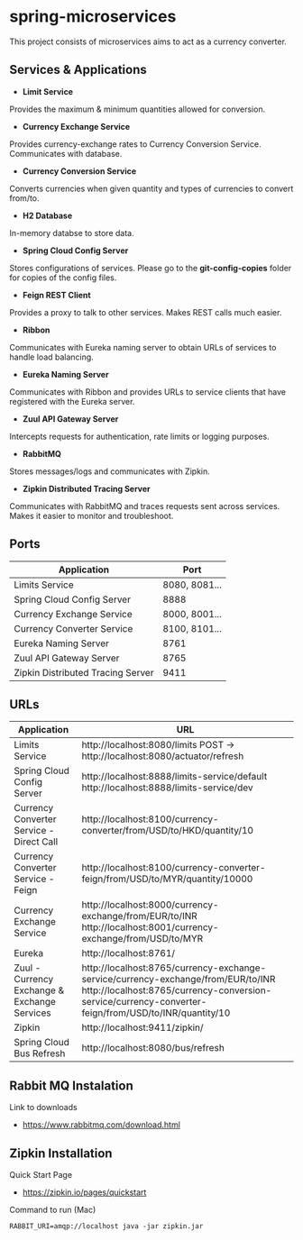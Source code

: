 # spring-microservices

This project consists of microservices aims to act as a currency converter.

## Services & Applications

- **Limit Service**

Provides the maximum & minimum quantities allowed for conversion.

- **Currency Exchange Service**

Provides currency-exchange rates to Currency Conversion Service. Communicates with database. 

- **Currency Conversion Service**

Converts currencies when given quantity and types of currencies to convert from/to.

- **H2 Database**

In-memory databse to store data.

- **Spring Cloud Config Server**

Stores configurations of services. Please go to the **git-config-copies** folder for copies of the config files.

- **Feign REST Client**

Provides a proxy to talk to other services. Makes REST calls much easier.

- **Ribbon**

Communicates with Eureka naming server to obtain URLs of services to handle load balancing.

- **Eureka Naming Server**

Communicates with Ribbon and provides URLs to service clients that have registered with the Eureka server.

- **Zuul API Gateway Server**

Intercepts requests for authentication, rate limits or logging purposes.

- **RabbitMQ**

Stores messages/logs and communicates with Zipkin.

- **Zipkin Distributed Tracing Server**

Communicates with RabbitMQ and traces requests sent across services. Makes it easier to monitor and troubleshoot.

## Ports

|Application|Port  |
|--|--|
| Limits Service | 8080, 8081...  |
| Spring Cloud Config Server | 8888|
| Currency Exchange Service | 8000, 8001...|
| Currency Converter Service | 8100, 8101...|
|Eureka Naming Server | 8761|
| Zuul API Gateway Server | 8765|
| Zipkin Distributed Tracing Server| 9411|

## URLs

|     Application       |     URL          |
| ------------- | ------------- |
| Limits Service | http://localhost:8080/limits POST -> http://localhost:8080/actuator/refresh|
|Spring Cloud Config Server| http://localhost:8888/limits-service/default http://localhost:8888/limits-service/dev |
|  Currency Converter Service - Direct Call| http://localhost:8100/currency-converter/from/USD/to/HKD/quantity/10|
|  Currency Converter Service - Feign| http://localhost:8100/currency-converter-feign/from/USD/to/MYR/quantity/10000|
| Currency Exchange Service | http://localhost:8000/currency-exchange/from/EUR/to/INR http://localhost:8001/currency-exchange/from/USD/to/MYR|
| Eureka | http://localhost:8761/|
| Zuul - Currency Exchange & Exchange Services | http://localhost:8765/currency-exchange-service/currency-exchange/from/EUR/to/INR http://localhost:8765/currency-conversion-service/currency-converter-feign/from/USD/to/INR/quantity/10|
| Zipkin | http://localhost:9411/zipkin/ |
| Spring Cloud Bus Refresh | http://localhost:8080/bus/refresh |

## Rabbit MQ Instalation

Link to downloads
- https://www.rabbitmq.com/download.html

## Zipkin Installation

Quick Start Page
- https://zipkin.io/pages/quickstart

Command to run (Mac)
```
RABBIT_URI=amqp://localhost java -jar zipkin.jar
```
